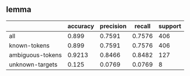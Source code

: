 
## lemma

|                  | accuracy | precision | recall | support |
|------------------|----------|-----------|--------|---------|
| all              | 0.899    | 0.7591    | 0.7576 | 406     |
| known-tokens     | 0.899    | 0.7591    | 0.7576 | 406     |
| ambiguous-tokens | 0.9213   | 0.8466    | 0.8482 | 127     |
| unknown-targets  | 0.125    | 0.0769    | 0.0769 | 8       |

